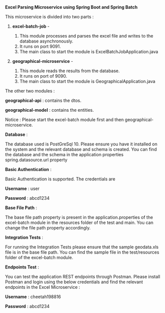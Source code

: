 **Excel Parsing Microservice using Spring Boot and Spring Batch**

This microservice is divided into two parts :

1. **excel-batch-job** - 
	
    1. This module processes and parses the excel file and writes to the database asynchronously.
    2. It runs on port 9091.
    3. The main class to start the module is ExcelBatchJobApplication.java

2. **geographical-microservice** - 
	
    1. This module reads the results from the database.
	2. It runs on port of 9090.
	3. The main class to start the module is GeographicalApplication.java

The other two modules :

**geographical-api** : contains the dtos.

**geographical-model** : contains the entities.

Notice : Please start the excel-batch module first and then geographical-microservice.

**Database** :

The database used is PostGreSql 10. Please ensure you have it installed on the system and the relevant database and schema is created. You can find the database and the schema in the application properties spring.datasource.url property 

**Basic Authentication** :

Basic Authentication is supported. The credentials are 

**Username** : user

**Password** : abcd1234

**Base File Path** : 

The base file path property is present in the application.properties of the excel-batch module in the resources folder of the test and main.
You can change the file path property accordingly.

**Integration Tests** :

For running the Integration Tests please ensure that the sample geodata.xls file is in the base file path. You can find the sample file in the test/resources folder of the excel-batch module.

**Endpoints Test** :

You can test the application REST endpoints through Postman.
Please install Postman and login using the below credentials and find the relevant endpoints in the Excel Microservice :

**Username** : cheetah198816

**Password** : abcd1234

